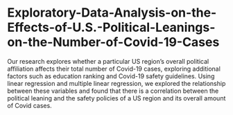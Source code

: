 # Exploratory-Data-Analysis-on-the-Effects-of-U.S.-Political-Leanings-on-the-Number-of-Covid-19-Cases
Our research explores whether a particular US region’s overall political affiliation affects their total number of Covid-19 cases, exploring additional factors such as education ranking and Covid-19 safety guidelines. Using linear regression and multiple linear regression, we explored the relationship between these variables and found that there is a correlation between the political leaning and the safety policies of a US region and its overall amount of Covid cases.
